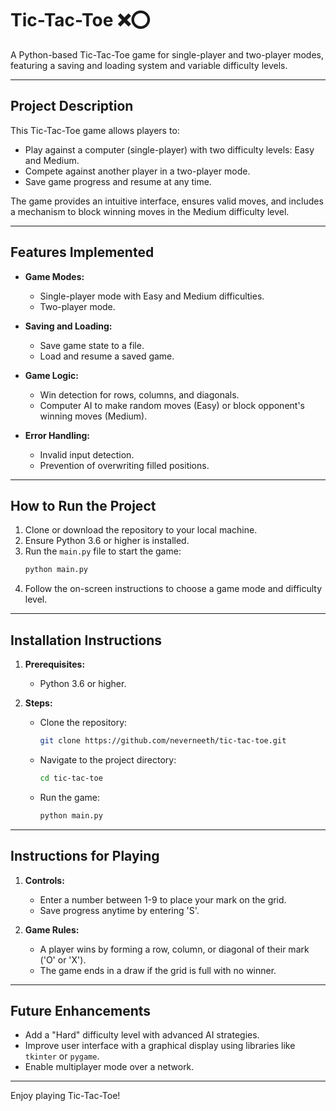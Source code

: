 # Tic-Tac-Toe ❌⭕

A Python-based Tic-Tac-Toe game for single-player and two-player modes, featuring a saving and loading system and variable difficulty levels.

---

## Project Description

This Tic-Tac-Toe game allows players to:
- Play against a computer (single-player) with two difficulty levels: Easy and Medium.
- Compete against another player in a two-player mode.
- Save game progress and resume at any time.

The game provides an intuitive interface, ensures valid moves, and includes a mechanism to block winning moves in the Medium difficulty level.

---

## Features Implemented

- **Game Modes:**
  - Single-player mode with Easy and Medium difficulties.
  - Two-player mode.

- **Saving and Loading:**
  - Save game state to a file.
  - Load and resume a saved game.

- **Game Logic:**
  - Win detection for rows, columns, and diagonals.
  - Computer AI to make random moves (Easy) or block opponent's winning moves (Medium).

- **Error Handling:**
  - Invalid input detection.
  - Prevention of overwriting filled positions.

---

## How to Run the Project

1. Clone or download the repository to your local machine.
2. Ensure Python 3.6 or higher is installed.
3. Run the `main.py` file to start the game:
   ```bash
   python main.py
   ```
4. Follow the on-screen instructions to choose a game mode and difficulty level.

---

## Installation Instructions

1. **Prerequisites:**
   - Python 3.6 or higher.

2. **Steps:**
   - Clone the repository:
     ```bash
     git clone https://github.com/neverneeth/tic-tac-toe.git
     ```
   - Navigate to the project directory:
     ```bash
     cd tic-tac-toe
     ```
   - Run the game:
     ```bash
     python main.py
     ```

---

## Instructions for Playing

1. **Controls:**
   - Enter a number between 1-9 to place your mark on the grid.
   - Save progress anytime by entering 'S'.

2. **Game Rules:**
   - A player wins by forming a row, column, or diagonal of their mark ('O' or 'X').
   - The game ends in a draw if the grid is full with no winner.

---

## Future Enhancements

- Add a "Hard" difficulty level with advanced AI strategies.
- Improve user interface with a graphical display using libraries like `tkinter` or `pygame`.
- Enable multiplayer mode over a network.

---

Enjoy playing Tic-Tac-Toe!

